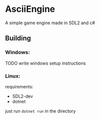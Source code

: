 # AsciiEngine
A simple game engine made in SDL2 and c#

## Building
### Windows:
TODO write windows setup instructions
### Linux:
requirements:
- SDL2-dev
- dotnet

just run `dotnet run` in the directory

